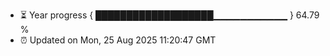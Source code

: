 - ⏳ Year progress { ███████████████████▁▁▁▁▁▁▁▁▁▁▁ } 64.79 %
- ⏰ Updated on Mon, 25 Aug 2025 11:20:47 GMT

